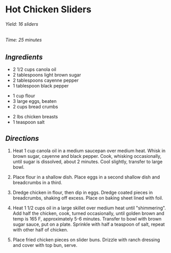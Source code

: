 # Hot Chicken Sliders

######  Yield: 16 sliders
######  Time: 25 minutes

##  *Ingredients*
- 2 1/2 cups canola oil
- 2 tablespoons light brown sugar
- 2 tablespoons cayenne pepper
- 1 tablespoon black pepper
<!---->
- 1 cup flour
- 3 large eggs, beaten
- 2 cups bread crumbs
<!---->
- 2 lbs chicken breasts
- 1 teaspoon salt

##  *Directions*
1. Heat 1 cup canola oil in a medium saucepan over medium heat. Whisk in brown sugar,
cayenne and black pepper. Cook, whisking occasionally, until sugar is dissolved, about 2 minutes.
Cool slightly, transfer to large bowl.

2. Place flour in a shallow dish. Place eggs in a second shallow dish and breadcrumbs in a third.

3. Dredge chicken in flour, then dip in eggs. Dredge coated pieces in breadcrumbs, shaking off excess.
Place on baking sheet lined with foil.

4. Heat 1 1/2 cups oil in a large skillet over medium heat until "shimmering". Add half the chicken,
cook, turned occasionally, until golden brown and temp is 165 F, approximately 5-6 minutes. Transfer
to bowl with brown sugar sauce, put on a plate. Sprinkle with half a teaspoon of salt, repeat with other
half of chicken.

5. Place fried chicken pieces on slider buns. Drizzle with ranch dressing and cover with top bun, serve.